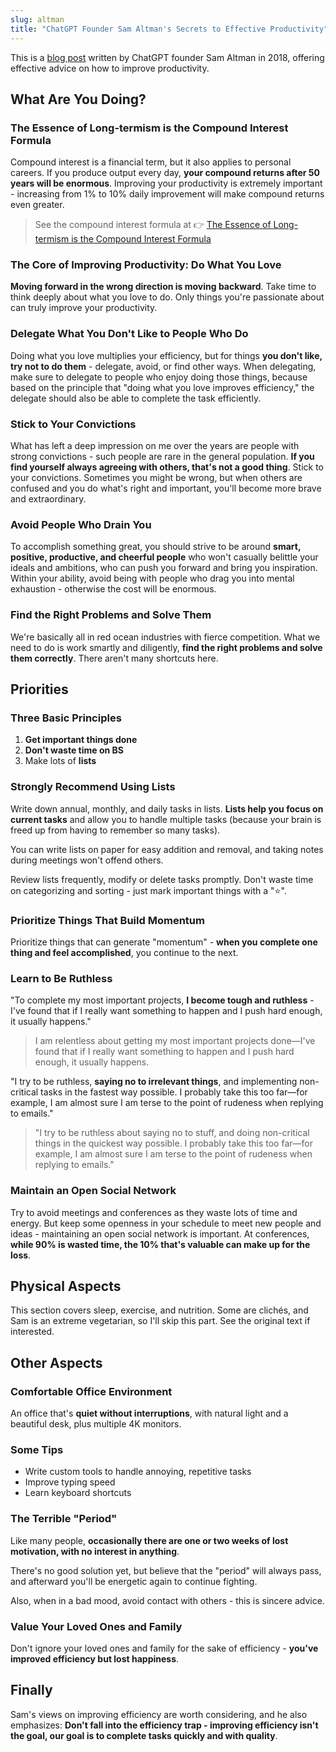 ```yaml
---
slug: altman
title: "ChatGPT Founder Sam Altman's Secrets to Effective Productivity"
---
```


This is a [blog post](https://blog.samaltman.com/productivity) written by ChatGPT founder Sam Altman in 2018, offering effective advice on how to improve productivity.

## What Are You Doing?

### The Essence of Long-termism is the Compound Interest Formula

Compound interest is a financial term, but it also applies to personal careers. If you produce output every day, **your compound returns after 50 years will be enormous**. Improving your productivity is extremely important - increasing from 1% to 10% daily improvement will make compound returns even greater.

> See the compound interest formula at 👉 [The Essence of Long-termism is the Compound Interest Formula](https://wukaipeng.com/read/mind/weibo/u/2166767661/01)

### The Core of Improving Productivity: Do What You Love

**Moving forward in the wrong direction is moving backward**. Take time to think deeply about what you love to do. Only things you're passionate about can truly improve your productivity.

### Delegate What You Don't Like to People Who Do

Doing what you love multiplies your efficiency, but for things **you don't like, try not to do them** - delegate, avoid, or find other ways. When delegating, make sure to delegate to people who enjoy doing those things, because based on the principle that "doing what you love improves efficiency," the delegate should also be able to complete the task efficiently.

### Stick to Your Convictions

What has left a deep impression on me over the years are people with strong convictions - such people are rare in the general population. **If you find yourself always agreeing with others, that's not a good thing**. Stick to your convictions. Sometimes you might be wrong, but when others are confused and you do what's right and important, you'll become more brave and extraordinary.

### Avoid People Who Drain You

To accomplish something great, you should strive to be around **smart, positive, productive, and cheerful people** who won't casually belittle your ideals and ambitions, who can push you forward and bring you inspiration. Within your ability, avoid being with people who drag you into mental exhaustion - otherwise the cost will be enormous.

### Find the Right Problems and Solve Them

We're basically all in red ocean industries with fierce competition. What we need to do is work smartly and diligently, **find the right problems and solve them correctly**. There aren't many shortcuts here.

## Priorities

### Three Basic Principles

1. **Get important things done**
2. **Don't waste time on BS**
3. Make lots of **lists**

### Strongly Recommend Using Lists

Write down annual, monthly, and daily tasks in lists. **Lists help you focus on current tasks** and allow you to handle multiple tasks (because your brain is freed up from having to remember so many tasks).

You can write lists on paper for easy addition and removal, and taking notes during meetings won't offend others.

Review lists frequently, modify or delete tasks promptly. Don't waste time on categorizing and sorting - just mark important things with a "⭐️".

### Prioritize Things That Build Momentum

Prioritize things that can generate "momentum" - **when you complete one thing and feel accomplished**, you continue to the next.

### Learn to Be Ruthless

"To complete my most important projects, **I become tough and ruthless** - I've found that if I really want something to happen and I push hard enough, it usually happens."

> I am relentless about getting my most important projects done—I've found that if I really want something to happen and I push hard enough, it usually happens.

"I try to be ruthless, **saying no to irrelevant things**, and implementing non-critical tasks in the fastest way possible. I probably take this too far—for example, I am almost sure I am terse to the point of rudeness when replying to emails."

> "I try to be ruthless about saying no to stuff, and doing non-critical things in the quickest way possible. I probably take this too far—for example, I am almost sure I am terse to the point of rudeness when replying to emails."

### Maintain an Open Social Network

Try to avoid meetings and conferences as they waste lots of time and energy. But keep some openness in your schedule to meet new people and ideas - maintaining an open social network is important. At conferences, **while 90% is wasted time, the 10% that's valuable can make up for the loss**.

## Physical Aspects

This section covers sleep, exercise, and nutrition. Some are clichés, and Sam is an extreme vegetarian, so I'll skip this part. See the original text if interested.

## Other Aspects

### Comfortable Office Environment

An office that's **quiet without interruptions**, with natural light and a beautiful desk, plus multiple 4K monitors.

### Some Tips

- Write custom tools to handle annoying, repetitive tasks
- Improve typing speed
- Learn keyboard shortcuts

### The Terrible "Period"

Like many people, **occasionally there are one or two weeks of lost motivation, with no interest in anything**.

There's no good solution yet, but believe that the "period" will always pass, and afterward you'll be energetic again to continue fighting.

Also, when in a bad mood, avoid contact with others - this is sincere advice.

### Value Your Loved Ones and Family

Don't ignore your loved ones and family for the sake of efficiency - **you've improved efficiency but lost happiness**.

## Finally

Sam's views on improving efficiency are worth considering, and he also emphasizes: **Don't fall into the efficiency trap - improving efficiency isn't the goal, our goal is to complete tasks quickly and with quality**.









